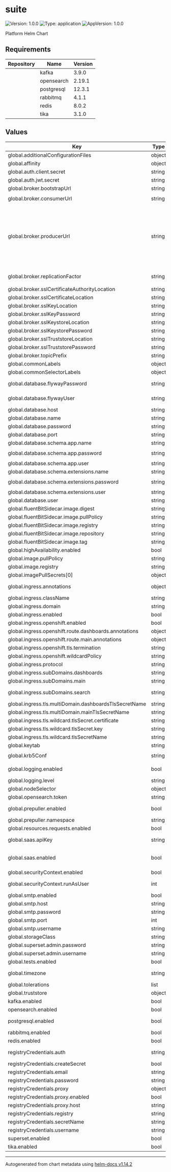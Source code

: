 # suite

![Version: 1.0.0](https://img.shields.io/badge/Version-1.0.0-informational?style=flat-square) ![Type: application](https://img.shields.io/badge/Type-application-informational?style=flat-square) ![AppVersion: 1.0.0](https://img.shields.io/badge/AppVersion-1.0.0-informational?style=flat-square)

Platform Helm Chart

## Requirements

| Repository | Name | Version |
|------------|------|---------|
|  | kafka | 3.9.0 |
|  | opensearch | 2.19.1 |
|  | postgresql | 12.3.1 |
|  | rabbitmq | 4.1.1 |
|  | redis | 8.0.2 |
|  | tika | 3.1.0 |

## Values

| Key | Type | Default | Description |
|-----|------|---------|-------------|
| global.additionalConfigurationFiles | object | `{}` | To add additional configuration files for the JDBC driver |
| global.affinity | object | `{}` | Affinity for all components |
| global.auth.client.secret | string | `""` | oauth2 client secret |
| global.auth.jwt.secret | string | `""` | JWT secret |
| global.broker.bootstrapUrl | string | `"kafka:9092"` | Platform's kafka client host URL |
| global.broker.consumerUrl | string | `"kafka.{{ .Release.Namespace }}.svc.cluster.local:9092"` | Platform's kafka consumer host URL |
| global.broker.producerUrl | string | `"{{- if .Values.global.highAvailability.enabled }}\nkafka-0.kafka-headless.{{ .Release.Namespace }}.svc.cluster.local:9092,\nkafka-1.kafka-headless.{{ .Release.Namespace }}.svc.cluster.local:9092,\nkafka-2.kafka-headless.{{ .Release.Namespace }}.svc.cluster.local:9092\n{{- else }}\nkafka-0.kafka-headless.{{ .Release.Namespace }}.svc.cluster.local:9092\n{{- end }}"` | Platform's kafka broker list / producer host URL |
| global.broker.replicationFactor | string | `"{{- if .Values.global.highAvailability.enabled }}2{{- else }}1{{- end }}"` | Platform's kafka replication factor ( >= 2) |
| global.broker.sslCertificateAuthorityLocation | string | `""` | Platform's kafka ssl certificate authority location |
| global.broker.sslCertificateLocation | string | `""` | Platform's kafka ssl certificate location |
| global.broker.sslKeyLocation | string | `""` | Platform's kafka ssl key location |
| global.broker.sslKeyPassword | string | `""` | Platform's kafka ssl key password |
| global.broker.sslKeystoreLocation | string | `""` | Platform's kafka ssl keystore location |
| global.broker.sslKeystorePassword | string | `""` | Platform's kafka ssl keystore password |
| global.broker.sslTruststoreLocation | string | `""` | Platform's kafka ssl truststore location |
| global.broker.sslTruststorePassword | string | `""` | Platform's kafka ssl truststore password |
| global.broker.topicPrefix | string | `"PT_"` | Platform's kafka topic prefix |
| global.commonLabels | object | `{}` | Additional common labels (e.g. environment: prod) |
| global.commonSelectorLabels | object | `{}` | Additional common selector labels (e.g. environment: prod) |
| global.database.flywayPassword | string | `"{{ .Values.global.database.password }}"` | Database flyway migration password (defualt is the same as the database password) |
| global.database.flywayUser | string | `"{{ .Values.global.database.user }}"` | Database flyway migration user (defualt is the same as the database user) |
| global.database.host | string | `"postgresql"` | Database host name |
| global.database.name | string | `"platform"` | Database name |
| global.database.password | string | `"suite"` | Database common password |
| global.database.port | string | `"5432"` | Database port |
| global.database.schema.app.name | string | `"app"` | Database schema name for app platform |
| global.database.schema.app.password | string | `"{{ .Values.global.database.password }}"` | Database schema password for app platform |
| global.database.schema.app.user | string | `"{{ .Values.global.database.user }}"` | Database schema user for app platform |
| global.database.schema.extensions.name | string | `"extensions"` | Database schema name for extensions |
| global.database.schema.extensions.password | string | `"{{ .Values.global.database.password }}"` | Database schema password for extensions |
| global.database.schema.extensions.user | string | `"{{ .Values.global.database.user }}"` | Database schema user for extensions |
| global.database.user | string | `"admin"` | Database common user |
| global.fluentBitSidecar.image.digest | string | `""` | fluent-bit sidecar image digest |
| global.fluentBitSidecar.image.pullPolicy | string | `"IfNotPresent"` | fluent-bit sidecar image pull policy |
| global.fluentBitSidecar.image.registry | string | `"docker.io"` | fluent-bit sidecar image registry |
| global.fluentBitSidecar.image.repository | string | `"fluent-bit"` | fluent-bit sidecar image repository |
| global.fluentBitSidecar.image.tag | string | `"main-latest"` | fluent-bit sidecar image tag |
| global.highAvailability.enabled | bool | `true` | Enable high availability for all components |
| global.image.pullPolicy | string | `"IfNotPresent"` | Default image pull policy |
| global.image.registry | string | `nil` | Default image registry |
| global.imagePullSecrets[0] | object | `{"name":"registry-pull-secret"}` | Default ImagePullSecrets name created by Suite |
| global.ingress.annotations | object | `{}` | Additional ingress annotations (e.g. for kubernetes.io/ingress.class) |
| global.ingress.className | string | `""` | Ingress class name (e.g. nginx/alb/traefik/...) |
| global.ingress.domain | string | `""` | Ingress host domain |
| global.ingress.enabled | bool | `false` | Create an Ingress for the application |
| global.ingress.openshift.enabled | bool | `false` | Enable Openshift specific configuration |
| global.ingress.openshift.route.dashboards.annotations | object | `{}` | Openshift routes dashboards host services annotations |
| global.ingress.openshift.route.main.annotations | object | `{}` | Openshift routes main host services annotations |
| global.ingress.openshift.tls.termination | string | `"edge"` | Openshift routes TLS termination type |
| global.ingress.openshift.wildcardPolicy | string | `"None"` | Openshift routes wildcard policy |
| global.ingress.protocol | string | `"https"` | Ingress protocol (http/https) |
| global.ingress.subDomains.dashboards | string | `""` | Superset subdomain. (Optional but recommended) |
| global.ingress.subDomains.main | string | `""` | Main subdomain that serves the client, server and auth. |
| global.ingress.subDomains.search | string | `""` | Search subdomain to expose opensearch API. (Optional but recommended) |
| global.ingress.tls.multiDomain.dashboardsTlsSecretName | string | `""` | subdomain TLS secret name |
| global.ingress.tls.multiDomain.mainTlsSecretName | string | `""` | subdomain TLS secret name |
| global.ingress.tls.wildcard.tlsSecret.certificate | string | `""` | Wildcard TLS secret certificate |
| global.ingress.tls.wildcard.tlsSecret.key | string | `""` | Wildcard TLS secret key |
| global.ingress.tls.wildcard.tlsSecretName | string | `""` | Wildcard TLS secret name |
| global.keytab | string | `""` | To override /etc/krb5.keytab file content (Base64 encoded) |
| global.krb5Conf | string | `"[libdefaults]\ndefault_realm = EXAMPLE.COM"` | To override /etc/krb5.conf file content |
| global.logging.enabled | bool | `true` | Enable logging extraction via fluent-bit to elasticsearch for all components |
| global.logging.level | string | `"debug"` | Logging level (debug, info, warn, error) |
| global.nodeSelector | object | `{}` | Node selector for all components |
| global.opensearch.token | string | `"Nz9eOHI5Bb2B7MlTn6NJ8qlR"` | OpenSearch default admin/key pass authorization |
| global.prepuller.enabled | bool | `false` | Deploy pre-puller daemonset for all components to minimize cold starts |
| global.prepuller.namespace | string | `"default"` | Pre-puller deployment namespace |
| global.resources.requests.enabled | bool | `true` | Whether to apply subchart's resource request usage |
| global.saas.apiKey | string | `""` | API key for the proxy service to authenticate with the connector service |
| global.saas.enabled | bool | `false` | Deploy Proxy for SaaS deployments, disabled by default. If enabled, the proxy service will be deployed instead of the connector service. |
| global.securityContext.enabled | bool | `true` | Enable security context for all containers |
| global.securityContext.runAsUser | int | `1001080000` | User ID for the all containers /!\ the User ID is also used for the group ID /!\ |
| global.smtp.enabled | bool | `false` | Enable SMTP for workflow notifications |
| global.smtp.host | string | `""` | SMTP host |
| global.smtp.password | string | `""` | SMTP password |
| global.smtp.port | int | `587` | SMTP port |
| global.smtp.username | string | `""` | SMTP username |
| global.storageClass | string | `""` | Persistent volume storage class |
| global.superset.admin.password | string | `"948iUlpAtZJQu7Fn"` | Superset admin password |
| global.superset.admin.username | string | `"do-not-touch"` | Superset admin username |
| global.tests.enabled | bool | `false` | Enable tests for the platform |
| global.timezone | string | `"UTC"` | Platform timezone in docker format (e.g. America/New_York)  https://en.wikipedia.org/wiki/List_of_tz_database_time_zones#List |
| global.tolerations | list | `[]` | Tolerations for all components |
| global.truststore | object | `{}` | To add CA certificates / JKS files to the truststore |
| kafka.enabled | bool | `true` | Deploy Kafka |
| opensearch.enabled | bool | `true` | Deploy OpenSearch |
| postgresql.enabled | bool | `true` | Deploy PostgreSQL Recommended using a managed PostgreSQL solution /!\ Currently only supports PostgresSQL 14+ /!\ |
| rabbitmq.enabled | bool | `true` | Deploy RabbitMQ |
| redis.enabled | bool | `true` | Deploy Redis |
| registryCredentials.auth | string | `""` | Docker registry encoded auth (can be left blank, will be generated from username:password) |
| registryCredentials.createSecret | bool | `true` | Create a secret for the docker registry |
| registryCredentials.email | string | `""` | Docker registry email (can be left blank) |
| registryCredentials.password | string | `""` | Docker registry access token |
| registryCredentials.proxy | object | `{"enabled":false,"host":""}` | Docker proxy support |
| registryCredentials.proxy.enabled | bool | `false` | Enable proxy for the docker registry |
| registryCredentials.proxy.host | string | `""` | Proxy (e.g. proxy.example.com:3128) |
| registryCredentials.registry | string | `"https://index.docker.io/v1/"` | Default docker registry URL |
| registryCredentials.secretName | string | `"registry-pull-secret"` | Default image pull secrets created by Suite |
| registryCredentials.username | string | `""` | Docker registry username |
| superset.enabled | bool | `true` | Deploy Superset |
| tika.enabled | bool | `true` | Deploy Tika |

----------------------------------------------
Autogenerated from chart metadata using [helm-docs v1.14.2](https://github.com/norwoodj/helm-docs/releases/v1.14.2)
